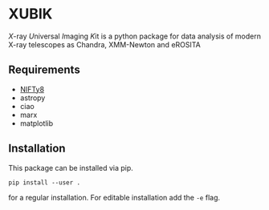 # XUBIK

*X*-ray *U*niversal *I*maging *K*it is a python package for data analysis of modern X-ray telescopes as Chandra, XMM-Newton and eROSITA

## Requirements
- [NIFTy8](https://gitlab.mpcdf.mpg.de/ift/nifty) 
- astropy
- ciao
- marx
- matplotlib

## Installation

This package can be installed via pip. 

    pip install --user .

for a regular installation. For editable installation add the `-e` flag. 
